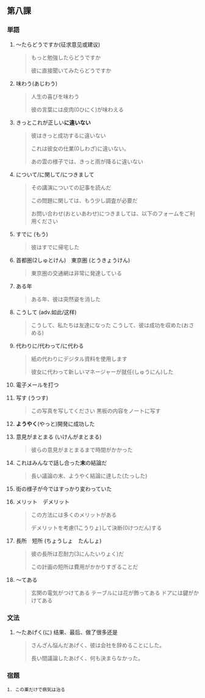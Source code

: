 ## 第八課

### 単語

1. ～たらどうですか(征求意见或建议)

    > もっと勉強したらどうですか
    >
    > 彼に直接聞いてみたらどうですか

2. 味わう(あじわう)

    > 人生の喜びを味わう
    >
    > 彼の言葉には皮肉(0ひにく)が味わえる

3. きっとこれが正しい**に違いない**

    > 彼はきっと成功するに違いない
    >
    > これは彼女の仕業(0しわざ)に違いない。
    >
    > あの雲の様子では、きっと雨が降るに違いない

4. について/に関して/につきまして

    > その講演についての記事を読んだ
    >
    > この問題に関しては、もう少し調査が必要だ
    >
    > お問い合わせ(おといあわせ)につきましては、以下のフォームをご利用ください

5. すでに (もう)

    > 彼はすでに帰宅した

6. 首都圏(2しゅとけん)　東京圏 (とうきょうけん)

    > 東京圏の交通網は非常に発達している

7. ある年

    > ある年、彼は突然姿を消した

8. こうして (adv.如此/这样)

    > こうして、私たちは友達になった
    > こうして、彼は成功を収めた(おさめる)

9. 代わりに/代わって/に代わる

    > 紙の代わりにデジタル資料を使用します
    > 
    > 彼女に代わって新しいマネージャーが就任(しゅうにん)した

10. 電子メールを打つ

11. 写す (うつす)

    > この写真を写してください
    > 黒板の内容をノートに写す

12. **ようやく**(やっと)開発に成功した

13. 意見がまとまる (いけんがまとまる)

    > 彼らの意見がまとまるまで時間がかかった

14. これはみんなで話し合った**末**の結論だ

    > 長い議論の末、ようやく結論に達した(たっした)

17. 街の様子が今ではすっかり変わっていた

18. メリット　デメリット

    > この方法には多くのメリットがある
    >
    > デメリットを考慮(1こうりょ)して決断(0けつだん)する

19. 長所　短所 (ちょうしょ　たんしょ)

    > 彼の長所は忍耐力(3にんたいりょく)だ
    >
    > この計画の短所は費用がかかりすぎることだ

20. ～てある
    
    > 玄関の電気がつけてある
    > テーブルには花が飾ってある
    > ドアには鍵がかけてある

### 文法

1. ～たあげく(に) 结果、最后、做了很多还是

    > さんざん悩んだあげく、彼は会社を辞めることにした。
    >
    > 長い間議論したあげく、何も決まらなかった。

### 宿題

    1. この薬だけで病気は治る
